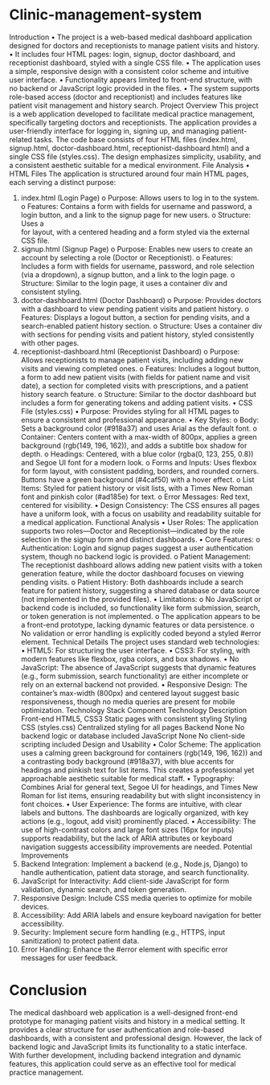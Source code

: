 # Clinic-management-system
 Introduction
•	The project is a web-based medical dashboard application designed for doctors and receptionists to manage patient visits and history.
•	It includes four HTML pages: login, signup, doctor dashboard, and receptionist dashboard, styled with a single CSS file.
•	The application uses a simple, responsive design with a consistent color scheme and intuitive user interface.
•	Functionality appears limited to front-end structure, with no backend or JavaScript logic provided in the files.
•	The system supports role-based access (doctor and receptionist) and includes features like patient visit management and history search.
Project Overview
This project is a web application developed to facilitate medical practice management, specifically targeting doctors and receptionists. The application provides a user-friendly interface for logging in, signing up, and managing patient-related tasks. The code base consists of four HTML files (index.html, signup.html, doctor-dashboard.html, receptionist-dashboard.html) and a single CSS file (styles.css). The design emphasizes simplicity, usability, and a consistent aesthetic suitable for a medical environment.
File Analysis
•	HTML Files
The application is structured around four main HTML pages, each serving a distinct purpose:
1.	index.html (Login Page)
o	Purpose: Allows users to log in to the system.
o	Features: Contains a form with fields for username and password, a login button, and a link to the signup page for new users.
o	Structure: Uses a <div class="container"> for layout, with a centered heading and a form styled via the external CSS file.
2.	signup.html (Signup Page)
o	Purpose: Enables new users to create an account by selecting a role (Doctor or Receptionist).
o	Features: Includes a form with fields for username, password, and role selection (via a dropdown), a signup button, and a link to the login page.
o	Structure: Similar to the login page, it uses a container div and consistent styling.
3.	doctor-dashboard.html (Doctor Dashboard)
o	Purpose: Provides doctors with a dashboard to view pending patient visits and patient history.
o	Features: Displays a logout button, a section for pending visits, and a search-enabled patient history section.
o	Structure: Uses a container div with sections for pending visits and patient history, styled consistently with other pages.
4.	receptionist-dashboard.html (Receptionist Dashboard)
o	Purpose: Allows receptionists to manage patient visits, including adding new visits and viewing completed ones.
o	Features: Includes a logout button, a form to add new patient visits (with fields for patient name and visit date), a section for completed visits with prescriptions, and a patient history search feature.
o	Structure: Similar to the doctor dashboard but includes a form for generating tokens and adding patient visits.
•	CSS File (styles.css)
•	Purpose: Provides styling for all HTML pages to ensure a consistent and professional appearance.
•	Key Styles:
o	Body: Sets a background color (#918a37) and uses Arial as the default font.
o	Container: Centers content with a max-width of 800px, applies a green background (rgb(149, 196, 162)), and adds a subtitle box shadow for depth.
o	Headings: Centered, with a blue color (rgba(0, 123, 255, 0.8)) and Segoe UI font for a modern look.
o	Forms and Inputs: Uses flexbox for form layout, with consistent padding, borders, and rounded corners. Buttons have a green background (#4caf50) with a hover effect.
o	List Items: Styled for patient history or visit lists, with a Times New Roman font and pinkish color (#ad185e) for text.
o	Error Messages: Red text, centered for visibility.
•	Design Consistency: The CSS ensures all pages have a uniform look, with a focus on usability and readability suitable for a medical application.
Functional Analysis
•	User Roles: The application supports two roles—Doctor and Receptionist—indicated by the role selection in the signup form and distinct dashboards.
•	Core Features:
o	Authentication: Login and signup pages suggest a user authentication system, though no backend logic is provided.
o	Patient Management: The receptionist dashboard allows adding new patient visits with a token generation feature, while the doctor dashboard focuses on viewing pending visits.
o	Patient History: Both dashboards include a search feature for patient history, suggesting a shared database or data source (not implemented in the provided files).
•	Limitations:
o	No JavaScript or backend code is included, so functionality like form submission, search, or token generation is not implemented.
o	The application appears to be a front-end prototype, lacking dynamic features or data persistence.
o	No validation or error handling is explicitly coded beyond a styled #error element.
Technical Details
The project uses standard web technologies:
•	HTML5: For structuring the user interface.
•	CSS3: For styling, with modern features like flexbox, rgba colors, and box shadows.
•	No JavaScript: The absence of JavaScript suggests that dynamic features (e.g., form submission, search functionality) are either incomplete or rely on an external backend not provided.
•	Responsive Design: The container’s max-width (800px) and centered layout suggest basic responsiveness, though no media queries are present for mobile optimization.
Technology Stack
Component	Technology	Description
Front-end	HTML5, CSS3	Static pages with consistent styling
Styling	CSS (styles.css)	Centralized styling for all pages
Backend	None	No backend logic or database included
JavaScript	None	No client-side scripting included
Design and Usability
•	Color Scheme: The application uses a calming green background for containers (rgb(149, 196, 162)) and a contrasting body background (#918a37), with blue accents for headings and pinkish text for list items. This creates a professional yet approachable aesthetic suitable for medical staff.
•	Typography: Combines Arial for general text, Segoe UI for headings, and Times New Roman for list items, ensuring readability but with slight inconsistency in font choices.
•	User Experience: The forms are intuitive, with clear labels and buttons. The dashboards are logically organized, with key actions (e.g., logout, add visit) prominently placed.
•	Accessibility: The use of high-contrast colors and large font sizes (16px for inputs) supports readability, but the lack of ARIA attributes or keyboard navigation suggests accessibility improvements are needed.
Potential Improvements
1.	Backend Integration: Implement a backend (e.g., Node.js, Django) to handle authentication, patient data storage, and search functionality.
2.	JavaScript for Interactivity: Add client-side JavaScript for form validation, dynamic search, and token generation.
3.	Responsive Design: Include CSS media queries to optimize for mobile devices.
4.	Accessibility: Add ARIA labels and ensure keyboard navigation for better accessibility.
5.	Security: Implement secure form handling (e.g., HTTPS, input sanitization) to protect patient data.
6.	Error Handling: Enhance the #error element with specific error messages for user feedback.
<h1>Conclusion</h1>
The medical dashboard web application is a well-designed front-end prototype for managing patient visits and history in a medical setting. It provides a clear structure for user authentication and role-based dashboards, with a consistent and professional design. However, the lack of backend logic and JavaScript limits its functionality to a static interface. With further development, including backend integration and dynamic features, this application could serve as an effective tool for medical practice management.
